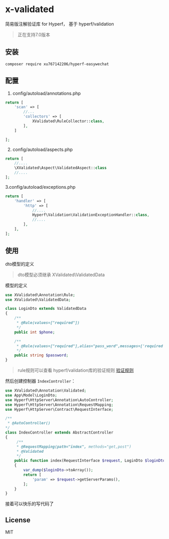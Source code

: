 # x-validated

简易版注解验证库 for Hyperf， 基于 hyperf/validation
> 正在支持7.0版本

## 安装

~~~shell script
composer require xu767142206/hyperf-easywechat
~~~

## 配置

1. config/autoload/annotations.php

```php
return [
    'scan' => [
        //...
        'collectors' => [
            XValidated\RuleCollector::class,
        ],
    ]

];
```

2. config/autoload/aspects.php

```php
return [
    //....
    \XValidated\Aspect\ValidatedAspect::class
    //....
];
```

3.config/autoload/exceptions.php

```php
return [
    'handler' => [
        'http' => [
            //....
            Hyperf\Validation\ValidationExceptionHandler::class,
            //....
        ],
    ],
];
```

## 使用

dto模型的定义
> dto模型必须继承 XValidated\ValidatedData

模型的定义

```php
use XValidated\Annotation\Rule;
use XValidated\ValidatedData;

class LoginDto extends ValidatedData
{
    /**
     * @Rule(values=["required"])
     */
    public int $phone;

    /**
     * @Rule(values=["required"],alias="pass_word",messages=['required' => "密码不能为空"])
     */
    public string $password;
}
```

> rule规则可以查看 hyperf/validation库的验证规则 [验证规则](https://hyperf.wiki/3.0/#/zh-cn/validation?id=%e9%aa%8c%e8%af%81%e8%a7%84%e5%88%99)

然后创建控制器 `IndexController`：

```php
use XValidated\Annotation\Validated;
use App\Model\LoginDto;
use Hyperf\HttpServer\Annotation\AutoController;
use Hyperf\HttpServer\Annotation\RequestMapping;
use Hyperf\HttpServer\Contract\RequestInterface;

/**
 * @AutoController()
*/
class IndexController extends AbstractController
{
     /**
     * @RequestMapping(path="index", methods="get,post")
     * @Validated
     */
    public function index(RequestInterface $request, LoginDto $loginDto)
    {
        var_dump($loginDto->toArray());
        return [
            'param' => $request->getServerParams(),
        ];
    }
}
```

接着可以快乐的写代码了

## License

MIT

